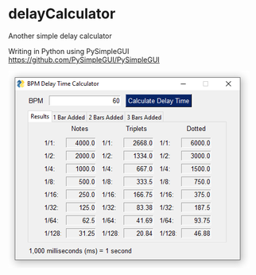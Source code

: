 # delayCalculator
Another simple delay calculator

Writing in Python using PySimpleGUI https://github.com/PySimpleGUI/PySimpleGUI

![delayCalculator](https://github.com/maqndon/delayCalculator/blob/master/delayCalculator.png?raw=true)
